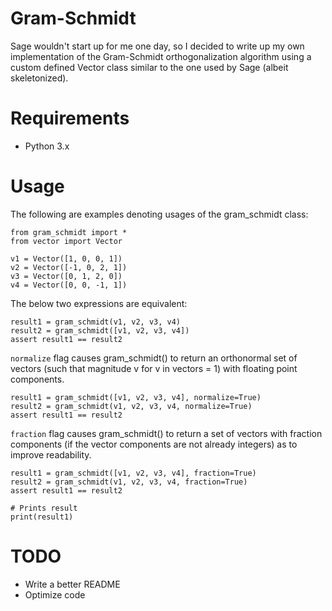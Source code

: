 # Gram-Schmidt

Sage wouldn't start up for me one day, so I decided to write up my own implementation of the Gram-Schmidt orthogonalization algorithm using a custom defined Vector class similar to the one used by Sage (albeit skeletonized).  

# Requirements

* Python 3.x

# Usage

The following are examples denoting usages of the gram_schmidt class:

    from gram_schmidt import *
    from vector import Vector
    
    v1 = Vector([1, 0, 0, 1])
    v2 = Vector([-1, 0, 2, 1])
    v3 = Vector([0, 1, 2, 0])
    v4 = Vector([0, 0, -1, 1])

The below two expressions are equivalent:

    result1 = gram_schmidt(v1, v2, v3, v4)
    result2 = gram_schmidt([v1, v2, v3, v4])
    assert result1 == result2

```normalize``` flag causes gram_schmidt() to return an orthonormal set of vectors (such that magnitude v for v in vectors = 1) with floating point components.

    result1 = gram_schmidt([v1, v2, v3, v4], normalize=True)
    result2 = gram_schmidt(v1, v2, v3, v4, normalize=True)
    assert result1 == result2

```fraction``` flag causes gram_schmidt() to return a set of vectors with fraction components (if the vector components are not already integers) as to improve readability.

    result1 = gram_schmidt([v1, v2, v3, v4], fraction=True)
    result2 = gram_schmidt(v1, v2, v3, v4, fraction=True)
    assert result1 == result2

    # Prints result
    print(result1)

# TODO

* Write a better README
* Optimize code









